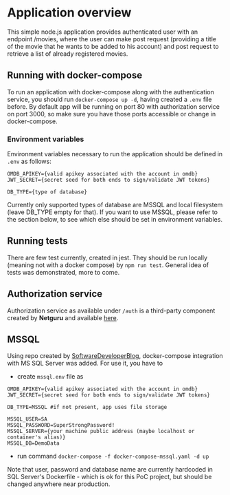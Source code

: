 # Application overview

This simple node.js application provides authenticated user with an endpoint /movies, where the user can make post request (providing a title of the movie that he wants to be added to his account) and post request to retrieve a list of already registered movies.

## Running with docker-compose

To run an application with docker-compose along with the authentication service, you should run `docker-compose up -d`, having created a `.env` file before. By default app will be running on port 80 with authorization service on port 3000, so make sure you have those ports accessible or change in docker-compose.

### Environment variables

Environment variables necessary to run the application should be defined in `.env` as follows:
```env
OMDB_APIKEY={valid apikey associated with the account in omdb}
JWT_SECRET={secret seed for both ends to sign/validate JWT tokens}

DB_TYPE={type of database}
```

Currently only supported types of database are MSSQL and local filesystem (leave DB_TYPE empty for that). If you want to use MSSQL, please refer to the section below, to see which else should be set in environment variables.

## Running tests

There are few test currently, created in jest. They should be run locally (meaning not with a docker compose) by `npm run test`. General idea of tests was demonstrated, more to come.

## Authorization service

Authorization service as available under `/auth` is a third-party component created by **Netguru** and available [here](https://github.com/netguru/nodejs-recruitment-task).

## MSSQL

Using repo created by [SoftwareDeveloperBlog](https://github.com/SoftwareDeveloperBlog/Mssql-docker-initialization-demo), docker-compose integration with MS SQL Server was added. For use it, you have to 
- create `mssql.env` file as 
```env
OMDB_APIKEY={valid apikey associated with the account in omdb}
JWT_SECRET={secret seed for both ends to sign/validate JWT tokens}

DB_TYPE=MSSQL #if not present, app uses file storage

MSSQL_USER=SA
MSSQL_PASSWORD=SuperStrongPassword!
MSSQL_SERVER={your machine public address (maybe localhost or container's alias)}
MSSQL_DB=DemoData
```
- run command `docker-compose -f docker-compose-mssql.yaml -d up`

Note that user, password and database name are currently hardcoded in SQL Server's Dockerfile - which is ok for this PoC project, but should be changed anywhere near production.